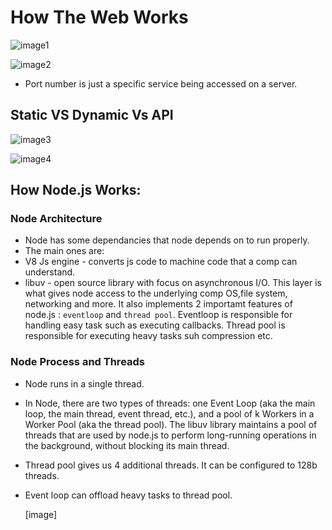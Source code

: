 # How The Web Works

![image1](https://user-images.githubusercontent.com/59168713/187623996-035a6999-01bc-40dd-9dab-4fb1551f03df.png)

![image2](https://user-images.githubusercontent.com/59168713/187624114-da3d2a17-d056-4d0d-965e-dce82c33a02f.png)

- Port number is just a specific service being accessed on a server.

## Static VS Dynamic Vs API

![image3](https://user-images.githubusercontent.com/59168713/187635786-8c2a606f-59dc-4bfb-aa46-7c7e9445f78c.png)

![image4](https://user-images.githubusercontent.com/59168713/187635805-751c90a0-87cf-4f88-a58d-f66b84364d5e.png)

## How Node.js Works:

### Node Architecture

- Node has some dependancies that node depends on to run properly.
- The main ones are:
- V8 Js engine - converts js code to machine code that a comp can understand.
- libuv - open source library with focus on asynchronous I/O. This layer is what gives node access to the underlying comp OS,file system, networking and more. It also implements 2 importamt features of node.js : `eventloop` and `thread pool`. Eventloop is responsible for handling easy task such as executing callbacks. Thread pool is responsible for executing heavy tasks suh compression etc.

### Node Process and Threads

- Node runs in a single thread.
- In Node, there are two types of threads: one Event Loop (aka the main loop, the main thread, event thread, etc.), and a pool of k Workers in a Worker Pool (aka the thread pool). The libuv library maintains a pool of threads that are used by node.js to perform long-running operations in the background, without blocking its main thread.
- Thread pool gives us 4 additional threads. It can be configured to 128b threads.
- Event loop can offload heavy tasks to thread pool.

  [image]
